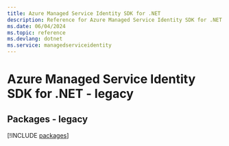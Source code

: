 ```yaml
---
title: Azure Managed Service Identity SDK for .NET
description: Reference for Azure Managed Service Identity SDK for .NET
ms.date: 06/04/2024
ms.topic: reference
ms.devlang: dotnet
ms.service: managedserviceidentity
---
```

# Azure Managed Service Identity SDK for .NET - legacy
## Packages - legacy
[!INCLUDE [packages](managed-service-identity-index.md)]